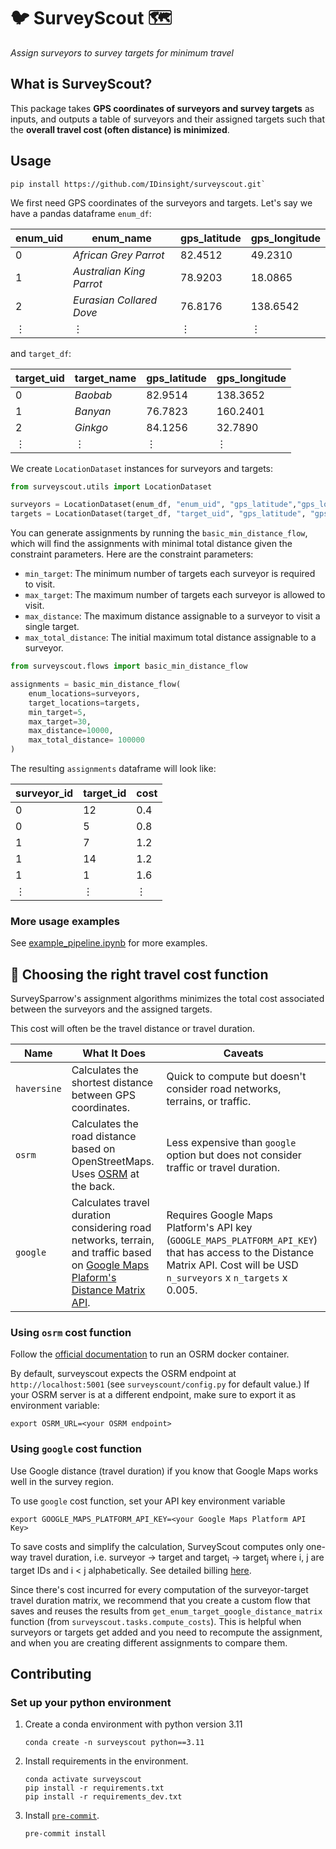 # 🐦 SurveyScout 🗺️

_Assign surveyors to survey targets for minimum travel_

## What is SurveyScout?

This package takes **GPS coordinates of surveyors and survey targets** as inputs, and
outputs a table of surveyors and their assigned targets such that the **overall travel cost
(often distance) is minimized**.

## Usage

```shell
pip install https://github.com/IDinsight/surveyscout.git`
```

We first need GPS coordinates of the surveyors and targets. Let's say we have
a pandas dataframe `enum_df`:

| enum_uid | enum_name                | gps_latitude | gps_longitude |
| -------- | ------------------------ | ------------ | ------------- |
| 0        | _African Grey Parrot_    | 82.4512      | 49.2310       |
| 1        | _Australian King Parrot_ | 78.9203      | 18.0865       |
| 2        | _Eurasian Collared Dove_ | 76.8176      | 138.6542      |
| ⋮        | ⋮                        | ⋮            | ⋮             |

and `target_df`:

| target_uid | target_name | gps_latitude | gps_longitude |
| ---------- | ----------- | ------------ | ------------- |
| 0          | _Baobab_    | 82.9514      | 138.3652      |
| 1          | _Banyan_    | 76.7823      | 160.2401      |
| 2          | _Ginkgo_    | 84.1256      | 32.7890       |
| ⋮          | ⋮           | ⋮            | ⋮             |

We create `LocationDataset` instances for surveyors and targets:

```python
from surveyscout.utils import LocationDataset

surveyors = LocationDataset(enum_df, "enum_uid", "gps_latitude","gps_longitude")
targets = LocationDataset(target_df, "target_uid", "gps_latitude", "gps_longitude")
```

You can generate assignments by running the `basic_min_distance_flow`, which will find
the assignments with minimal total distance given the constraint parameters. Here are
the constraint parameters:

- `min_target`: The minimum number of targets each surveyor is required to visit.
- `max_target`: The maximum number of targets each surveyor is allowed to visit.
- `max_distance`: The maximum distance assignable to a surveyor to visit a single target.
- `max_total_distance`: The initial maximum total distance assignable to a surveyor.

```python
from surveyscout.flows import basic_min_distance_flow

assignments = basic_min_distance_flow(
    enum_locations=surveyors,
    target_locations=targets,
    min_target=5,
    max_target=30,
    max_distance=10000,
    max_total_distance= 100000
)
```

The resulting `assignments` dataframe will look like:

| surveyor_id | target_id | cost |
| ----------- | --------- | ---- |
| 0           | 12        | 0.4  |
| 0           | 5         | 0.8  |
| 1           | 7         | 1.2  |
| 1           | 14        | 1.2  |
| 1           | 1         | 1.6  |
| ⋮           | ⋮         | ⋮    |

### More usage examples

See [example_pipeline.ipynb](https://github.com/IDinsight/surveyscout/tree/main/example_pipeline.ipynb) for more examples.

## 📏 Choosing the right travel cost function

SurveySparrow's assignment algorithms minimizes the total cost associated between the
surveyors and the assigned targets.

This cost will often be the travel distance or travel duration.

| Name        | What It Does                                                                                                                                                                                       | Caveats                                                                                                                                                                    |
| ----------- | -------------------------------------------------------------------------------------------------------------------------------------------------------------------------------------------------- | -------------------------------------------------------------------------------------------------------------------------------------------------------------------------- |
| `haversine` | Calculates the shortest distance between GPS coordinates.                                                                                                                                          | Quick to compute but doesn't consider road networks, terrains, or traffic.                                                                                                 |
| `osrm`      | Calculates the road distance based on OpenStreetMaps. Uses [OSRM](https://github.com/Project-OSRM/osrm-backend) at the back.                                                                       | Less expensive than `google` option but does not consider traffic or travel duration.                                                                                      |
| `google`    | Calculates travel duration considering road networks, terrain, and traffic based on [Google Maps Plaform's Distance Matrix API](https://developers.google.com/maps/documentation/distance-matrix). | Requires Google Maps Platform's API key (`GOOGLE_MAPS_PLATFORM_API_KEY`) that has access to the Distance Matrix API. Cost will be USD `n_surveyors` x `n_targets` x 0.005. |

### Using `osrm` cost function

Follow the [official
documentation](https://github.com/Project-OSRM/osrm-backend?tab=readme-ov-file#quick-start)
to run an OSRM docker container.

By default, surveyscout expects the OSRM endpoint at `http://localhost:5001` (see
`surveyscount/config.py` for default value.) If your OSRM server is at a different
endpoint, make sure to export it as environment variable:

```shell
export OSRM_URL=<your OSRM endpoint>
```

### Using `google` cost function

Use Google distance (travel duration) if you know that Google Maps works well in
the survey region.

To use `google` cost function, set your API key environment variable

```shell
export GOOGLE_MAPS_PLATFORM_API_KEY=<your Google Maps Platform API Key>
```

To save costs and simplify the calculation, SurveyScout computes only one-way
travel duration, i.e. surveyor -> target and target<sub>i</sub> ->
target<sub>j</sub> where i, j are target IDs and i < j alphabetically.
See detailed billing
[here](https://developers.google.com/maps/documentation/distance-matrix/usage-and-billing#other-usage-limits).

Since there's cost incurred for every computation of the surveyor-target travel
duration matrix, we recommend that you create a custom flow that saves and reuses the
results from `get_enum_target_google_distance_matrix` function (from
`surveyscout.tasks.compute_costs`). This is helpful when surveyors or targets get
added and you need to recompute the assignment, and when you are creating different assignments to compare them.

## Contributing

### Set up your python environment

1. Create a conda environment with python version 3.11

   ```shell
   conda create -n surveyscout python==3.11
   ```

2. Install requirements in the environment.

   ```shell
   conda activate surveyscout
   pip install -r requirements.txt
   pip install -r requirements_dev.txt
   ```

3. Install [`pre-commit`](https://pre-commit.com/).
   ```shell
   pre-commit install
   ```
